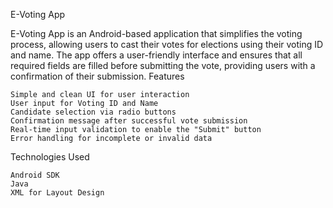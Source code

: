 E-Voting App

E-Voting App is an Android-based application that simplifies the voting process, allowing users to cast their votes for elections using their voting ID and name. The app offers a user-friendly interface and ensures that all required fields are filled before submitting the vote, providing users with a confirmation of their submission.
Features

    Simple and clean UI for user interaction
    User input for Voting ID and Name
    Candidate selection via radio buttons
    Confirmation message after successful vote submission
    Real-time input validation to enable the "Submit" button
    Error handling for incomplete or invalid data

Technologies Used

    Android SDK
    Java
    XML for Layout Design
